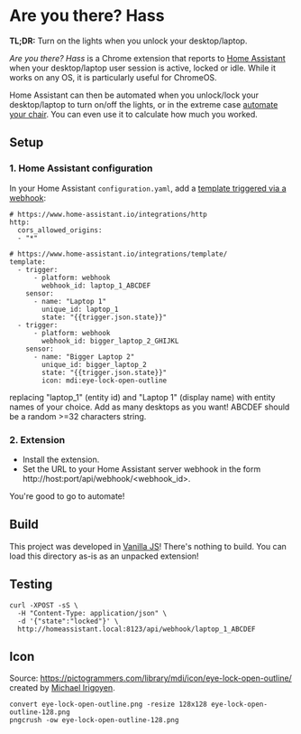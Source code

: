 # Are you there? Hass

**TL;DR:** Turn on the lights when you unlock your desktop/laptop.

_Are you there? Hass_ is a Chrome extension that reports to [Home
Assistant](https://home-assistant.io) when your desktop/laptop user session is
active, locked or idle. While it works on any OS, it is particularly useful for
ChromeOS.

Home Assistant can then be automated when you unlock/lock your desktop/laptop to
turn on/off the lights, or in the extreme case [automate your
chair](https://github.com/maruel/emperor-esp8266). You can even use it to
calculate how much you worked.

## Setup

### 1. Home Assistant configuration

In your Home Assistant `configuration.yaml`, add a [template triggered via a
webhook](https://www.home-assistant.io/integrations/template/#sensor):

```
# https://www.home-assistant.io/integrations/http
http:
  cors_allowed_origins:
  - "*"

# https://www.home-assistant.io/integrations/template/
template:
  - trigger:
      - platform: webhook
        webhook_id: laptop_1_ABCDEF
    sensor:
      - name: "Laptop 1"
        unique_id: laptop_1
        state: "{{trigger.json.state}}"
  - trigger:
      - platform: webhook
        webhook_id: bigger_laptop_2_GHIJKL
    sensor:
      - name: "Bigger Laptop 2"
        unique_id: bigger_laptop_2
        state: "{{trigger.json.state}}"
        icon: mdi:eye-lock-open-outline
```

replacing "laptop_1" (entity id) and "Laptop 1" (display name) with entity names
of your choice. Add as many desktops as you want! ABCDEF should be a random >=32
characters string.


### 2. Extension

- Install the extension.
- Set the URL to your Home Assistant server webhook in the form
  http://host:port/api/webhook/<webhook_id>.

You're good to go to automate!


## Build

This project was developed in [Vanilla JS](http://vanilla-js.com)! There's
nothing to build. You can load this directory as-is as an unpacked extension!


## Testing

```
curl -XPOST -sS \
  -H "Content-Type: application/json" \
  -d '{"state":"locked"}' \
  http://homeassistant.local:8123/api/webhook/laptop_1_ABCDEF
```

## Icon

Source: https://pictogrammers.com/library/mdi/icon/eye-lock-open-outline/
created by [Michael Irigoyen](https://pictogrammers.com/contributor/mririgoyen/).

```
convert eye-lock-open-outline.png -resize 128x128 eye-lock-open-outline-128.png
pngcrush -ow eye-lock-open-outline-128.png
```
